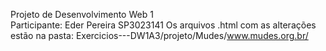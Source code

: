 Projeto de Desenvolvimento Web 1  
Participante: Eder Pereira SP3023141
Os arquivos .html com as alterações estão na pasta: Exercicios---DW1A3/projeto/Mudes/www.mudes.org.br/
